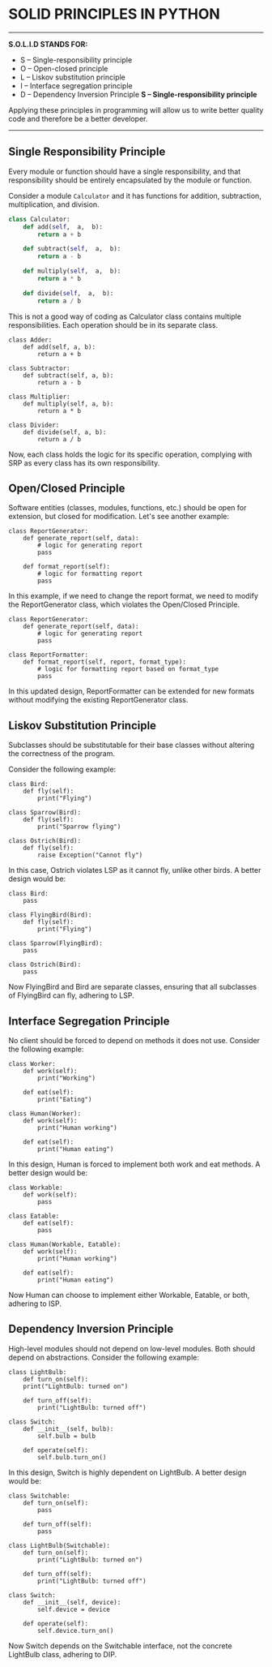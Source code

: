 # SOLID PRINCIPLES IN PYTHON

---

**S.O.L.I.D STANDS FOR:**

- S – Single-responsibility principle
- O – Open-closed principle
- L – Liskov substitution principle
- I – Interface segregation principle
- D – Dependency Inversion Principle
  **S – Single-responsibility principle**

Applying these principles in programming will allow us to write better quality code and therefore be a better developer.

---

## Single Responsibility Principle

Every module or function should have a single responsibility, and that responsibility should be entirely encapsulated by the module or function.

Consider a module `Calculator` and it has functions for addition, subtraction, multiplication, and division.

```python
class Calculator:
    def add(self,  a,  b):
        return a + b

    def subtract(self,  a,  b):
        return a - b

    def multiply(self,  a,  b):
        return a * b

    def divide(self,  a,  b):
        return a / b
```

This is not a good way of coding as Calculator class contains multiple responsibilities. Each operation should be in its separate class.

```
class Adder:
    def add(self, a, b):
        return a + b

class Subtractor:
    def subtract(self, a, b):
        return a - b

class Multiplier:
    def multiply(self, a, b):
        return a * b

class Divider:
    def divide(self, a, b):
        return a / b
```

Now, each class holds the logic for its specific operation, complying with SRP as every class has its own responsibility.

## Open/Closed Principle

Software entities (classes, modules, functions, etc.) should be open for extension, but closed for modification.
Let's see another example:

```
class ReportGenerator:
	def generate_report(self, data):
		# logic for generating report
		pass

	def format_report(self):
		# logic for formatting report
		pass
```

In this example, if we need to change the report format, we need to modify the ReportGenerator class, which violates the Open/Closed Principle.

```
class ReportGenerator:
	def generate_report(self, data):
		# logic for generating report
		pass

class ReportFormatter:
	def format_report(self, report, format_type):
		# logic for formatting report based on format_type
		pass
```

In this updated design, ReportFormatter can be extended for new formats without modifying the existing ReportGenerator class.

## Liskov Substitution Principle

Subclasses should be substitutable for their base classes without altering the correctness of the program.

Consider the following example:

```
class Bird:
	def fly(self):
		print("Flying")

class Sparrow(Bird):
	def fly(self):
		print("Sparrow flying")

class Ostrich(Bird):
	def fly(self):
		raise Exception("Cannot fly")
```

In this case, Ostrich violates LSP as it cannot fly, unlike other birds. A better design would be:

```
class Bird:
	pass

class FlyingBird(Bird):
	def fly(self):
		print("Flying")

class Sparrow(FlyingBird):
	pass

class Ostrich(Bird):
	pass
```

Now FlyingBird and Bird are separate classes, ensuring that all subclasses of FlyingBird can fly, adhering to LSP.

## Interface Segregation Principle

No client should be forced to depend on methods it does not use.
Consider the following example:

```
class Worker:
	def work(self):
		print("Working")

	def eat(self):
		print("Eating")

class Human(Worker):
	def work(self):
		print("Human working")

	def eat(self):
		print("Human eating")
```

In this design, Human is forced to implement both work and eat methods. A better design would be:

```
class Workable:
	def work(self):
		pass

class Eatable:
	def eat(self):
		pass

class Human(Workable, Eatable):
	def work(self):
		print("Human working")

	def eat(self):
		print("Human eating")
```

Now Human can choose to implement either Workable, Eatable, or both, adhering to ISP.

## Dependency Inversion Principle

High-level modules should not depend on low-level modules. Both should depend on abstractions.
Consider the following example:

```
class LightBulb:
	def turn_on(self):
	print("LightBulb: turned on")

	def turn_off(self):
		print("LightBulb: turned off")

class Switch:
	def __init__(self, bulb):
		self.bulb = bulb

	def operate(self):
		self.bulb.turn_on()
```

In this design, Switch is highly dependent on LightBulb. A better design would be:

```
class Switchable:
	def turn_on(self):
		pass

	def turn_off(self):
		pass

class LightBulb(Switchable):
	def turn_on(self):
		print("LightBulb: turned on")

	def turn_off(self):
		print("LightBulb: turned off")

class Switch:
	def __init__(self, device):
		self.device = device

	def operate(self):
		self.device.turn_on()

```

Now Switch depends on the Switchable interface, not the concrete LightBulb class, adhering to DIP.

